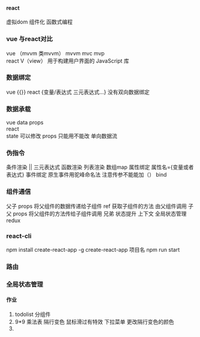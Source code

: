 #### react 
虚拟dom 
组件化
函数式编程 

### vue 与react对比
vue  （mvvm  类mvvm）
mvvm  mvc  mvp  
react V（view） 用于构建用户界面的 JavaScript 库

### 数据绑定 
vue {{}} 
react {变量/表达式 三元表达式...} 没有双向数据绑定

### 数据承载
vue    data  props  
react  
state  可以修改
props  只能用不能改 单向数据流
### 伪指令 
条件渲染 || 三元表达式  函数渲染
列表渲染  数组map
属性绑定  属性名={变量或者表达式}
事件绑定  原生事件用驼峰命名法 注意传参不能能加（） bind

### 组件通信
父子 props 将父组件的数据传递给子组件   ref 获取子组件的方法 由父组件调用
子父 props 将父组件的方法传给子组件调用
兄弟  状态提升  上下文  全局状态管理  redux


###  react-cli
npm install create-react-app -g
create-react-app 项目名
npm run start
### 路由

### 全局状态管理

#### 作业
1. todolist 分组件
2. 9*9 乘法表
   隔行变色
   鼠标滑过有特效
   下拉菜单 更改隔行变色的颜色
3.




